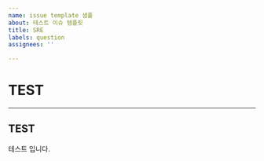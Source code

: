 ```yaml
---
name: issue template 샘플
about: 테스트 이슈 템플릿
title: SRE
labels: question
assignees: ''

---
```


# TEST
---
## TEST
테스트 입니다.
